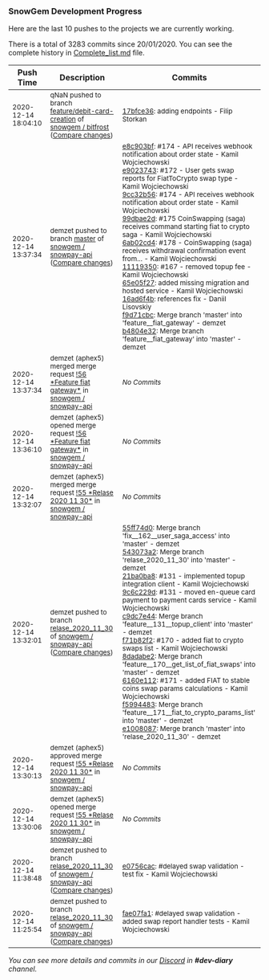 
### SnowGem Development Progress

Here are the last 10 pushes to the projects we are currently working.

There is a total of 3283 commits since 20/01/2020. You can see the complete history in
 [Complete_list.md](Complete_list.md) file.

| Push Time | Description | Commits |
| --- | --- | --- |
| <sub>2020-12-14 18:04:10</sub> | <sub>qNaN pushed to branch [feature/debit\-card\-creation](https://gitlab.com/snowgem/bitfrost/commits/feature/debit-card-creation) of [snowgem / bitfrost](https://gitlab.com/snowgem/bitfrost) ([Compare changes](https://gitlab.com/snowgem/bitfrost/compare/61beaff44d1d05b89c8fd81769d68f839b64bc27...17bfce3624da181f37f2d061a499e78c9a1bb0cc))</sub> | <sub>[17bfce36](https://gitlab.com/snowgem/bitfrost/-/commit/17bfce3624da181f37f2d061a499e78c9a1bb0cc): adding endpoints - Filip Storkan</sub> |
| <sub>2020-12-14 13:37:34</sub> | <sub>demzet pushed to branch [master](https://gitlab.com/snowgem/snowpay-api/commits/master) of [snowgem / snowpay\-api](https://gitlab.com/snowgem/snowpay-api) ([Compare changes](https://gitlab.com/snowgem/snowpay-api/compare/2c2183c4cf1c43e7602f740b30aaa4bf6cde1a5b...b4804e328be76f78c471f4f9a1802af858c41fce))</sub> | <sub>[e8c903bf](https://gitlab.com/snowgem/snowpay-api/-/commit/e8c903bfe2df368aa9c363d7c52a468b332d40d9): #174 - API receives webhook notification about order state - Kamil Wojciechowski<br>[e9023743](https://gitlab.com/snowgem/snowpay-api/-/commit/e90237433e5d4193d11889c78ed44bf6b997a734): #172 - User gets swap reports for FiatToCrypto swap type - Kamil Wojciechowski<br>[9cc32b56](https://gitlab.com/snowgem/snowpay-api/-/commit/9cc32b5658fff75387a86829cfc3c5f6396e9018): #174 - API receives webhook notification about order state - Kamil Wojciechowski<br>[99dbae2d](https://gitlab.com/snowgem/snowpay-api/-/commit/99dbae2d8896de6aebe1dd2bf6c6a11aa2f56520): #175  CoinSwapping (saga) receives command starting fiat to crypto saga - Kamil Wojciechowski<br>[6ab02cd4](https://gitlab.com/snowgem/snowpay-api/-/commit/6ab02cd4a96e31886aaedd4d8eea68338d42d761): #178 - CoinSwapping (saga) receives withdrawal confirmation event from... - Kamil Wojciechowski<br>[11119350](https://gitlab.com/snowgem/snowpay-api/-/commit/111193509a1b8ceb149505be7687df7d1fc0bc26): #167 - removed topup fee - Kamil Wojciechowski<br>[65e05f27](https://gitlab.com/snowgem/snowpay-api/-/commit/65e05f27ddaea1148cdb59293a995518fca3ee47): added missing migration and hosted service - Kamil Wojciechowski<br>[16ad6f4b](https://gitlab.com/snowgem/snowpay-api/-/commit/16ad6f4b7db60e7ac0633a3210a7d7ca7bd8af3b): references fix - Daniil Lisovskiy<br>[f9d71cbc](https://gitlab.com/snowgem/snowpay-api/-/commit/f9d71cbcad66feaa97852080fbdfab7dd8b924a7): Merge branch 'master' into 'feature__fiat_gateway' - demzet<br>[b4804e32](https://gitlab.com/snowgem/snowpay-api/-/commit/b4804e328be76f78c471f4f9a1802af858c41fce): Merge branch 'feature__fiat_gateway' into 'master' - demzet</sub> |
| <sub>2020-12-14 13:37:34</sub> | <sub>demzet (aphex5) merged merge request [\!56 \*Feature  fiat gateway\*](https://gitlab.com/snowgem/snowpay-api/-/merge_requests/56) in [snowgem / snowpay\-api](https://gitlab.com/snowgem/snowpay-api)</sub> | <sub>_No Commits_</sub> |
| <sub>2020-12-14 13:36:10</sub> | <sub>demzet (aphex5) opened merge request [\!56 \*Feature  fiat gateway\*](https://gitlab.com/snowgem/snowpay-api/-/merge_requests/56) in [snowgem / snowpay\-api](https://gitlab.com/snowgem/snowpay-api)</sub> | <sub>_No Commits_</sub> |
| <sub>2020-12-14 13:32:07</sub> | <sub>demzet (aphex5) merged merge request [\!55 \*Relase 2020 11 30\*](https://gitlab.com/snowgem/snowpay-api/-/merge_requests/55) in [snowgem / snowpay\-api](https://gitlab.com/snowgem/snowpay-api)</sub> | <sub>_No Commits_</sub> |
| <sub>2020-12-14 13:32:01</sub> | <sub>demzet pushed to branch [relase\_2020\_11\_30](https://gitlab.com/snowgem/snowpay-api/commits/relase_2020_11_30) of [snowgem / snowpay\-api](https://gitlab.com/snowgem/snowpay-api) ([Compare changes](https://gitlab.com/snowgem/snowpay-api/compare/e0756cac58c327ba5cac2f1fbcafbed0d0c9264f...e1008087365e476f25495748fa669bb78541c688))</sub> | <sub>[55ff74d0](https://gitlab.com/snowgem/snowpay-api/-/commit/55ff74d0c1acf564e517529e0421da69750ac777): Merge branch 'fix__162__user_saga_access' into 'master' - demzet<br>[543073a2](https://gitlab.com/snowgem/snowpay-api/-/commit/543073a2846519b9fbb833bee8dd6e12624cfcb4): Merge branch 'relase_2020_11_30' into 'master' - demzet<br>[21ba0ba8](https://gitlab.com/snowgem/snowpay-api/-/commit/21ba0ba8907db8670b95488b451668a504d7df9e): #131 - implemented topup integration client - Kamil Wojciechowski<br>[9c6c229d](https://gitlab.com/snowgem/snowpay-api/-/commit/9c6c229d5c3b049bdd39f73a2f4ededf00c2edf1): #131 - moved en-queue card payment to payment cards service - Kamil Wojciechowski<br>[c9dc7e44](https://gitlab.com/snowgem/snowpay-api/-/commit/c9dc7e44e5215e33bd5205296ab1f0d1bbc5100f): Merge branch 'feature__131__topup_client' into 'master' - demzet<br>[f71b82f2](https://gitlab.com/snowgem/snowpay-api/-/commit/f71b82f2abf5c079333d50a5a12aca60e4a146d5): #170 - added fiat to crypto swaps list - Kamil Wojciechowski<br>[8dadabe2](https://gitlab.com/snowgem/snowpay-api/-/commit/8dadabe246c4158d39a64d21f0d51dbc536d2cbf): Merge branch 'feature__170__get_list_of_fiat_swaps' into 'master' - demzet<br>[6160e112](https://gitlab.com/snowgem/snowpay-api/-/commit/6160e11239f1b8a4941538c6cb86e963c93b99ba): #171 - added FIAT to stable coins swap params calculations - Kamil Wojciechowski<br>[f5994483](https://gitlab.com/snowgem/snowpay-api/-/commit/f59944834ef29160123671e2cf1c21a21d895339): Merge branch 'feature__171__fiat_to_crypto_params_list' into 'master' - demzet<br>[e1008087](https://gitlab.com/snowgem/snowpay-api/-/commit/e1008087365e476f25495748fa669bb78541c688): Merge branch 'master' into 'relase_2020_11_30' - demzet</sub> |
| <sub>2020-12-14 13:30:13</sub> | <sub>demzet (aphex5) approved merge request [\!55 \*Relase 2020 11 30\*](https://gitlab.com/snowgem/snowpay-api/-/merge_requests/55) in [snowgem / snowpay\-api](https://gitlab.com/snowgem/snowpay-api)</sub> | <sub>_No Commits_</sub> |
| <sub>2020-12-14 13:30:06</sub> | <sub>demzet (aphex5) opened merge request [\!55 \*Relase 2020 11 30\*](https://gitlab.com/snowgem/snowpay-api/-/merge_requests/55) in [snowgem / snowpay\-api](https://gitlab.com/snowgem/snowpay-api)</sub> | <sub>_No Commits_</sub> |
| <sub>2020-12-14 11:38:48</sub> | <sub>demzet pushed to branch [relase\_2020\_11\_30](https://gitlab.com/snowgem/snowpay-api/commits/relase_2020_11_30) of [snowgem / snowpay\-api](https://gitlab.com/snowgem/snowpay-api) ([Compare changes](https://gitlab.com/snowgem/snowpay-api/compare/fae07fa126eb86c27d0818f3007ccbbb097f89f6...e0756cac58c327ba5cac2f1fbcafbed0d0c9264f))</sub> | <sub>[e0756cac](https://gitlab.com/snowgem/snowpay-api/-/commit/e0756cac58c327ba5cac2f1fbcafbed0d0c9264f): #delayed swap validation - test fix - Kamil Wojciechowski</sub> |
| <sub>2020-12-14 11:25:54</sub> | <sub>demzet pushed to branch [relase\_2020\_11\_30](https://gitlab.com/snowgem/snowpay-api/commits/relase_2020_11_30) of [snowgem / snowpay\-api](https://gitlab.com/snowgem/snowpay-api) ([Compare changes](https://gitlab.com/snowgem/snowpay-api/compare/1e2db36cbc2a735d3c6bb9d46548d435f5350c97...fae07fa126eb86c27d0818f3007ccbbb097f89f6))</sub> | <sub>[fae07fa1](https://gitlab.com/snowgem/snowpay-api/-/commit/fae07fa126eb86c27d0818f3007ccbbb097f89f6): #delayed swap validation - added swap report handler tests - Kamil Wojciechowski</sub> |

_You can see more details and commits in our [Discord](https://discord.gg/zumGnbg) in **#dev-diary** channel._
